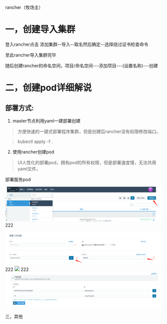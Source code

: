 rancher（牧场主）

# 一，创建导入集群

登入rancher点击 添加集群--导入--取名然后确定--选择绕过证书检查命令

至此rancher导入集群完毕

随后创建rancher的命名空间，项目/命名空间---添加项目---(设置名称)---创建


# 二，创建pod详细解说

## 部署方式:
1. master节点利用yaml一建部署创建

> 方便快速的一键式部署程序集群，但是创建后rancher没有权限修改端口。

> kubectl apply -f .

2. 使用rancher创建pod 

> UI人性化的部署pod，拥有pod的所有权限，但是部署速度慢，无法共用yaml文件。

部署服务pod

![](images/c1.png)
222

![](images/c2.png)
222
![](images/c3.png)
222
![](images/c4.png)

三，其他